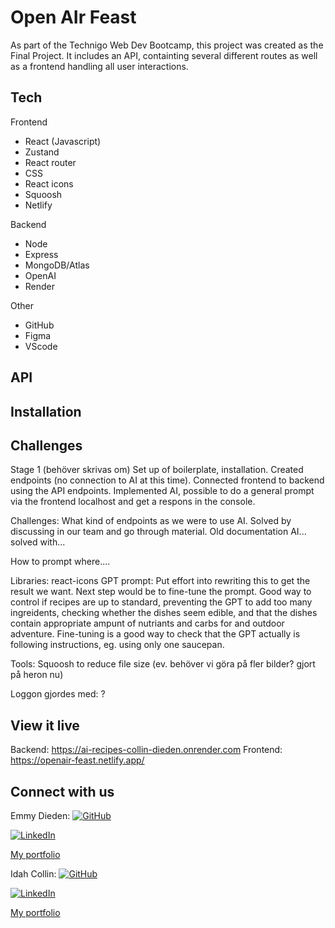 # Open AIr Feast

As part of the Technigo Web Dev Bootcamp, this project was created as the Final Project. It includes an API, containting several different routes as well as a frontend handling all user interactions.

## Tech
Frontend
* React (Javascript)
* Zustand
* React router
* CSS
* React icons
* Squoosh
* Netlify

Backend
* Node
* Express
* MongoDB/Atlas
* OpenAI
* Render

Other
* GitHub
* Figma
* VScode

## API

## Installation

## Challenges

Stage 1 (behöver skrivas om)
Set up of boilerplate, installation. Created endpoints (no connection to AI at this time). Connected frontend to backend using the API endpoints. Implemented AI, possible to do a general prompt via the frontend localhost and get a respons in the console.

Challenges:
What kind of endpoints as we were to use AI. Solved by discussing in our team and go through material.
Old documentation AI... solved with...

How to prompt where....

Libraries: react-icons
GPT prompt: Put effort into rewriting this to get the result we want. Next step would be to fine-tune the prompt. Good way to control if recipes are up to standard, preventing the GPT to add too many ingreidents, checking whether the dishes seem edible, and that the dishes contain appropriate ampunt of nutriants and carbs for and outdoor adventure. Fine-tuning is a good way to check that the GPT actually is following instructions, eg. using only one saucepan.

Tools: Squoosh to reduce file size (ev. behöver vi göra på fler bilder? gjort på heron nu)

Loggon gjordes med: ?


## View it live

Backend: https://ai-recipes-collin-dieden.onrender.com
Frontend: https://openair-feast.netlify.app/

## Connect with us

Emmy Dieden:
[![GitHub](https://img.shields.io/badge/GitHub-black?style=flat-square&logo=github)](https://github.com/EmmyDieden)

[![LinkedIn](https://img.shields.io/badge/LinkedIn-blue?style=flat-square&logo=linkedin)](https://www.linkedin.com/in/emmy-dieden-774574283)

[My portfolio](https://emmy-dieden-portfolio.netlify.app/)

Idah Collin:
[![GitHub](https://img.shields.io/badge/GitHub-black?style=flat-square&logo=github)](https://github.com/IdahCollin)

[![LinkedIn](https://img.shields.io/badge/LinkedIn-blue?style=flat-square&logo=linkedin)](https://www.linkedin.com/in/idah-collin)

[My portfolio](https://idah-collin-portfolio.netlify.app/)
